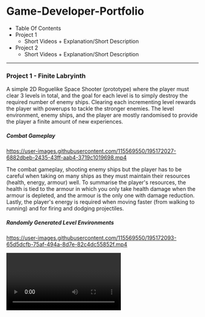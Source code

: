 # Game-Developer-Portfolio


- Table Of Contents
- Project 1
  - Short Videos + Explanation/Short Description
- Project 2
  - Short Videos + Explanation/Short Description
  
------------  
### Project 1 - Finite Labryinth
  
  A simple 2D Roguelike Space Shooter (prototype) where the player must clear 3 levels in total, and the goal for each level is to simply destroy the required number of enemy ships. Clearing each incrementing level rewards the player with powerups to tackle the stronger enemies. The level environment, enemy ships, and the player are mostly randomised to provide the player a finite amount of new experiences.

##### **Combat Gameplay**
https://user-images.githubusercontent.com/115569550/195172027-6882dbeb-2435-43ff-aab4-3719c1019698.mp4


The combat gameplay, shooting enemy ships but the player has to be careful when taking on many ships as they must maintain their resources (health, energy, armour) well. To summarise the player's resources, the health is tied to the armour in which you only take health damage when the armour is depleted, and the armour is the only one with damage reduction. Lastly, the player's energy is required when moving faster (from walking to running) and for firing and dodging projectiles.
 
##### **Randomly Generated Level Environments**
https://user-images.githubusercontent.com/115569550/195172093-65d5dcfb-75af-494a-8d7e-82c4dc55852f.mp4



<Explanation>


<Video of Augment System>
  
<Video of Player Status>

 
